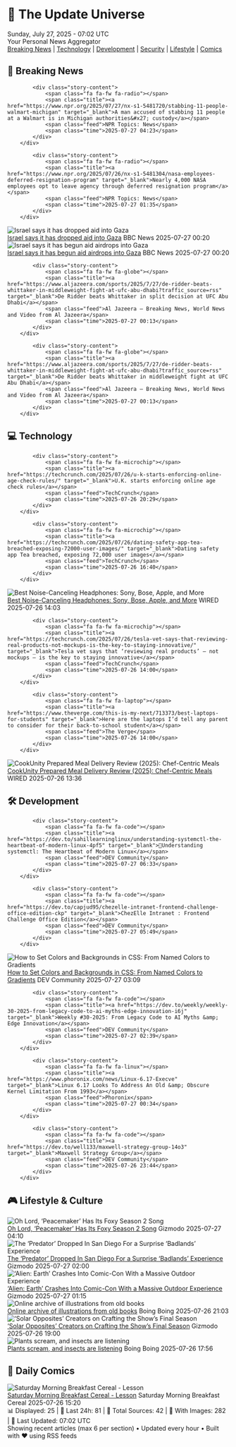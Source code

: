 <!-- Processing 54 RSS feeds at 2025-07-27 07:02:16 UTC -->
<!-- Processing: Saturday Morning Breakfast Cereal -->
<!-- Processing: Questionable Content -->
<!-- Processing: CNN Top Stories -->
<!-- Processing: BBC Breaking News -->
<!-- Processing: Al Jazeera Breaking News -->
<!-- Processing: NPR News -->
<!-- Processing: Reuters Top News -->
<!-- Processing: Associated Press Breaking -->
<!-- Processing: NBC News Breaking -->
<!-- Processing: Sky News World -->
<!-- Processing: The Verge -->
<!-- Processing: Ars Technica -->
<!-- Processing: O'Reilly Radar -->
<!-- Processing: Slashdot -->
<!-- Processing: Lobsters Python -->
<!-- Processing: Dev.to -->
<!-- Processing: OMG! Ubuntu -->
<!-- Processing: Red Hat Blog -->
<!-- Processing: Ubuntu Blog -->
<!-- Processing: GitHub Blog -->
<!-- Processing: InfoQ -->
<!-- Processing: DZone -->
<!-- Processing: Coding Horror -->
<!-- Processing: Gizmodo -->
<!-- Processing: Boing Boing -->
<!-- Processing: Krebs on Security -->
<!-- Processing: Schneier on Security -->
<!-- Generated 4 new posts out of 27 feeds processed -->
<div class="newspaper-header">
    <h1 class="newspaper-title">📰 The Update Universe</h1>
    <div class="newspaper-date">Sunday, July 27, 2025 - 07:02 UTC</div>
    <div class="newspaper-subtitle">Your Personal News Aggregator</div>
</div>

<div class="newspaper-nav">
    <a href="#breaking">Breaking News</a> |
    <a href="#tech">Technology</a> |
    <a href="#dev">Development</a> |
    <a href="#security">Security</a> |
    <a href="#lifestyle">Lifestyle</a> |
    <a href="#webcomics">Comics</a>
</div>

<div class="news-section breaking-news" id="breaking">
<h2 class="section-header">🚨 Breaking News</h2>
<div class="stories-container">
<div class="story">
            
            <div class="story-content">
                <span class="fa fa-fw fa-radio"></span>
                <span class="title"><a href="https://www.npr.org/2025/07/27/nx-s1-5481720/stabbing-11-people-walmart-michigan" target="_blank">A man accused of stabbing 11 people at a Walmart is in Michigan authorities&#x27; custody</a></span>
                <span class="feed">NPR Topics: News</span>
                <span class="time">2025-07-27 04:23</span>
            </div>
        </div>
<div class="story">
            
            <div class="story-content">
                <span class="fa fa-fw fa-radio"></span>
                <span class="title"><a href="https://www.npr.org/2025/07/26/nx-s1-5481304/nasa-employees-deferred-resignation-program" target="_blank">Nearly 4,000 NASA employees opt to leave agency through deferred resignation program</a></span>
                <span class="feed">NPR Topics: News</span>
                <span class="time">2025-07-27 01:35</span>
            </div>
        </div>
<div class="story">
            <img src="https://ichef.bbci.co.uk/ace/standard/240/cpsprodpb/34ae/live/ab900a30-6a5a-11f0-89ea-4d6f9851f623.jpg" alt="Israel says it has dropped aid into Gaza" class="story-image" loading="lazy" onerror="this.style.display='none'">
            <div class="story-content">
                <span class="fa fa-fw fa-earth-americas"></span>
                <span class="title"><a href="https://www.bbc.com/news/articles/cn437jjygl9o" target="_blank">Israel says it has dropped aid into Gaza</a></span>
                <span class="feed">BBC News</span>
                <span class="time">2025-07-27 00:20</span>
            </div>
        </div>
<div class="story">
            <img src="https://ichef.bbci.co.uk/ace/standard/240/cpsprodpb/34ae/live/ab900a30-6a5a-11f0-89ea-4d6f9851f623.jpg" alt="Israel says it has begun aid airdrops into Gaza" class="story-image" loading="lazy" onerror="this.style.display='none'">
            <div class="story-content">
                <span class="fa fa-fw fa-earth-americas"></span>
                <span class="title"><a href="https://www.bbc.com/news/articles/cn437jjygl9o" target="_blank">Israel says it has begun aid airdrops into Gaza</a></span>
                <span class="feed">BBC News</span>
                <span class="time">2025-07-27 00:20</span>
            </div>
        </div>
<div class="story">
            
            <div class="story-content">
                <span class="fa fa-fw fa-globe"></span>
                <span class="title"><a href="https://www.aljazeera.com/sports/2025/7/27/de-ridder-beats-whittaker-in-middleweight-fight-at-ufc-abu-dhabi?traffic_source=rss" target="_blank">De Ridder beats Whittaker in split decision at UFC Abu Dhabi</a></span>
                <span class="feed">Al Jazeera – Breaking News, World News and Video from Al Jazeera</span>
                <span class="time">2025-07-27 00:13</span>
            </div>
        </div>
<div class="story">
            
            <div class="story-content">
                <span class="fa fa-fw fa-globe"></span>
                <span class="title"><a href="https://www.aljazeera.com/sports/2025/7/27/de-ridder-beats-whittaker-in-middleweight-fight-at-ufc-abu-dhabi?traffic_source=rss" target="_blank">De Ridder beats Whittaker in middleweight fight at UFC Abu Dhabi</a></span>
                <span class="feed">Al Jazeera – Breaking News, World News and Video from Al Jazeera</span>
                <span class="time">2025-07-27 00:13</span>
            </div>
        </div>
</div>
</div>
<div class="news-section tech-news" id="tech">
<h2 class="section-header">💻 Technology</h2>
<div class="stories-container">
<div class="story">
            
            <div class="story-content">
                <span class="fa fa-fw fa-microchip"></span>
                <span class="title"><a href="https://techcrunch.com/2025/07/26/u-k-starts-enforcing-online-age-check-rules/" target="_blank">U.K. starts enforcing online age check rules</a></span>
                <span class="feed">TechCrunch</span>
                <span class="time">2025-07-26 20:29</span>
            </div>
        </div>
<div class="story">
            
            <div class="story-content">
                <span class="fa fa-fw fa-microchip"></span>
                <span class="title"><a href="https://techcrunch.com/2025/07/26/dating-safety-app-tea-breached-exposing-72000-user-images/" target="_blank">Dating safety app Tea breached, exposing 72,000 user images</a></span>
                <span class="feed">TechCrunch</span>
                <span class="time">2025-07-26 16:40</span>
            </div>
        </div>
<div class="story">
            <img src="https://media.wired.com/photos/688421c8d632f582759c6e56/master/pass/The%20Best%20Noise-Canceling%20Headphones.png" alt="Best Noise-Canceling Headphones: Sony, Bose, Apple, and More" class="story-image" loading="lazy" onerror="this.style.display='none'">
            <div class="story-content">
                <span class="fa fa-fw fa-bolt"></span>
                <span class="title"><a href="https://www.wired.com/gallery/best-noise-canceling-headphones/" target="_blank">Best Noise-Canceling Headphones: Sony, Bose, Apple, and More</a></span>
                <span class="feed">WIRED</span>
                <span class="time">2025-07-26 14:03</span>
            </div>
        </div>
<div class="story">
            
            <div class="story-content">
                <span class="fa fa-fw fa-microchip"></span>
                <span class="title"><a href="https://techcrunch.com/2025/07/26/tesla-vet-says-that-reviewing-real-products-not-mockups-is-the-key-to-staying-innovative/" target="_blank">Tesla vet says that ‘reviewing real products’ — not mockups — is the key to staying innovative</a></span>
                <span class="feed">TechCrunch</span>
                <span class="time">2025-07-26 14:00</span>
            </div>
        </div>
<div class="story">
            
            <div class="story-content">
                <span class="fa fa-fw fa-laptop"></span>
                <span class="title"><a href="https://www.theverge.com/this-is-my-next/713373/best-laptops-for-students" target="_blank">Here are the laptops I’d tell any parent to consider for their back-to-school student</a></span>
                <span class="feed">The Verge</span>
                <span class="time">2025-07-26 14:00</span>
            </div>
        </div>
<div class="story">
            <img src="https://media.wired.com/photos/688444d05a0da0f7516f91f9/master/pass/Review%20(2025)-%20CookUnity%20Prepared%20Meals.png" alt="CookUnity Prepared Meal Delivery Review (2025): Chef-Centric Meals" class="story-image" loading="lazy" onerror="this.style.display='none'">
            <div class="story-content">
                <span class="fa fa-fw fa-bolt"></span>
                <span class="title"><a href="https://www.wired.com/review/cookunity-prepared-meal-delivery/" target="_blank">CookUnity Prepared Meal Delivery Review (2025): Chef-Centric Meals</a></span>
                <span class="feed">WIRED</span>
                <span class="time">2025-07-26 13:36</span>
            </div>
        </div>
</div>
</div>
<div class="news-section dev-news" id="dev">
<h2 class="section-header">🛠️ Development</h2>
<div class="stories-container">
<div class="story">
            
            <div class="story-content">
                <span class="fa fa-fw fa-code"></span>
                <span class="title"><a href="https://dev.to/sahillearninglinux/understanding-systemctl-the-heartbeat-of-modern-linux-4pf5" target="_blank">🤖Understanding systemctl: The Heartbeat of Modern Linux</a></span>
                <span class="feed">DEV Community</span>
                <span class="time">2025-07-27 06:33</span>
            </div>
        </div>
<div class="story">
            
            <div class="story-content">
                <span class="fa fa-fw fa-code"></span>
                <span class="title"><a href="https://dev.to/capjud95/chezelle-intranet-frontend-challenge-office-edition-ckp" target="_blank">ChezElle Intranet : Frontend Challenge Office Edition</a></span>
                <span class="feed">DEV Community</span>
                <span class="time">2025-07-27 05:49</span>
            </div>
        </div>
<div class="story">
            <img src="https://media2.dev.to/dynamic/image/width=800%2Cheight=%2Cfit=scale-down%2Cgravity=auto%2Cformat=auto/https%3A%2F%2Fdev-to-uploads.s3.amazonaws.com%2Fuploads%2Farticles%2Flrz0i8wcedwhyu96rl90.webp" alt="How to Set Colors and Backgrounds in CSS: From Named Colors to Gradients" class="story-image" loading="lazy" onerror="this.style.display='none'">
            <div class="story-content">
                <span class="fa fa-fw fa-code"></span>
                <span class="title"><a href="https://dev.to/nganggurdev/how-to-set-colors-and-backgrounds-in-css-from-named-colors-to-gradients-2fgo" target="_blank">How to Set Colors and Backgrounds in CSS: From Named Colors to Gradients</a></span>
                <span class="feed">DEV Community</span>
                <span class="time">2025-07-27 03:09</span>
            </div>
        </div>
<div class="story">
            
            <div class="story-content">
                <span class="fa fa-fw fa-code"></span>
                <span class="title"><a href="https://dev.to/weekly/weekly-30-2025-from-legacy-code-to-ai-myths-edge-innovation-i6j" target="_blank">Weekly #30-2025: From Legacy Code to AI Myths &amp; Edge Innovation</a></span>
                <span class="feed">DEV Community</span>
                <span class="time">2025-07-27 02:39</span>
            </div>
        </div>
<div class="story">
            
            <div class="story-content">
                <span class="fa fa-fw fa-linux"></span>
                <span class="title"><a href="https://www.phoronix.com/news/Linux-6.17-Execve" target="_blank">Linux 6.17 Looks To Address An Old &amp; Obscure Kernel Limitation From 1993</a></span>
                <span class="feed">Phoronix</span>
                <span class="time">2025-07-27 00:34</span>
            </div>
        </div>
<div class="story">
            
            <div class="story-content">
                <span class="fa fa-fw fa-code"></span>
                <span class="title"><a href="https://dev.to/well133/maxwell-strategy-group-14o3" target="_blank">Maxwell Strategy Group</a></span>
                <span class="feed">DEV Community</span>
                <span class="time">2025-07-26 23:44</span>
            </div>
        </div>
</div>
</div>
<div class="news-section lifestyle-news" id="lifestyle">
<h2 class="section-header">🎮 Lifestyle & Culture</h2>
<div class="stories-container">
<div class="story">
            <img src="https://gizmodo.com/app/uploads/2025/07/peacemaker-s2sdcc.jpg" alt="Oh Lord, ‘Peacemaker’ Has Its Foxy Season 2 Song" class="story-image" loading="lazy" onerror="this.style.display='none'">
            <div class="story-content">
                <span class="fa fa-fw fa-computer"></span>
                <span class="title"><a href="https://gizmodo.com/peacemaker-season-2-song-sdcc-2000635182" target="_blank">Oh Lord, ‘Peacemaker’ Has Its Foxy Season 2 Song</a></span>
                <span class="feed">Gizmodo</span>
                <span class="time">2025-07-27 04:10</span>
            </div>
        </div>
<div class="story">
            <img src="https://gizmodo.com/app/uploads/2025/07/Predator-Badlands-Activation-SDCC.jpg" alt="The ‘Predator’ Dropped In San Diego For a Surprise ‘Badlands’ Experience" class="story-image" loading="lazy" onerror="this.style.display='none'">
            <div class="story-content">
                <span class="fa fa-fw fa-computer"></span>
                <span class="title"><a href="https://gizmodo.com/predator-badlands-experience-elle-fanning-sdcc-2025-2000634514" target="_blank">The ‘Predator’ Dropped In San Diego For a Surprise ‘Badlands’ Experience</a></span>
                <span class="feed">Gizmodo</span>
                <span class="time">2025-07-27 02:00</span>
            </div>
        </div>
<div class="story">
            <img src="https://gizmodo.com/app/uploads/2025/07/Alien-Earth-Activation-SDCC.jpg" alt="‘Alien: Earth’ Crashes Into Comic-Con With a Massive Outdoor Experience" class="story-image" loading="lazy" onerror="this.style.display='none'">
            <div class="story-content">
                <span class="fa fa-fw fa-computer"></span>
                <span class="title"><a href="https://gizmodo.com/alien-earth-activation-fx-sdcc-2025-2000634479" target="_blank">‘Alien: Earth’ Crashes Into Comic-Con With a Massive Outdoor Experience</a></span>
                <span class="feed">Gizmodo</span>
                <span class="time">2025-07-27 01:15</span>
            </div>
        </div>
<div class="story">
            <img src="https://i0.wp.com/boingboing.net/wp-content/uploads/2025/07/thar-goat-wolf-1200.jpg?fit=1200%2C858&amp;quality=60&amp;ssl=1" alt="Online archive of illustrations from old books" class="story-image" loading="lazy" onerror="this.style.display='none'">
            <div class="story-content">
                <span class="fa fa-fw fa-arrow-right"></span>
                <span class="title"><a href="https://boingboing.net/2025/07/26/online-archive-of-illustrations-from-old-books.html" target="_blank">Online archive of illustrations from old books</a></span>
                <span class="feed">Boing Boing</span>
                <span class="time">2025-07-26 21:03</span>
            </div>
        </div>
<div class="story">
            <img src="https://gizmodo.com/app/uploads/2025/07/solarpanel.jpg" alt="‘Solar Opposites’ Creators on Crafting the Show’s Final Season" class="story-image" loading="lazy" onerror="this.style.display='none'">
            <div class="story-content">
                <span class="fa fa-fw fa-computer"></span>
                <span class="title"><a href="https://gizmodo.com/sdcc-2025-solar-opposites-panel-recap-final-season-2000634954" target="_blank">‘Solar Opposites’ Creators on Crafting the Show’s Final Season</a></span>
                <span class="feed">Gizmodo</span>
                <span class="time">2025-07-26 19:00</span>
            </div>
        </div>
<div class="story">
            <img src="https://i0.wp.com/boingboing.net/wp-content/uploads/2025/01/insects.jpg?fit=1200%2C810&amp;quality=60&amp;ssl=1" alt="Plants scream, and insects are listening" class="story-image" loading="lazy" onerror="this.style.display='none'">
            <div class="story-content">
                <span class="fa fa-fw fa-arrow-right"></span>
                <span class="title"><a href="https://boingboing.net/2025/07/26/plants-scream-and-insects-are-listening.html" target="_blank">Plants scream, and insects are listening</a></span>
                <span class="feed">Boing Boing</span>
                <span class="time">2025-07-26 17:56</span>
            </div>
        </div>
</div>
</div>
<div class="news-section webcomics-section" id="webcomics">
<h2 class="section-header">🎨 Daily Comics</h2>
<div class="stories-container">
<div class="story">
            <img src="https://www.smbc-comics.com/comics/1753229703-20250727.png" alt="Saturday Morning Breakfast Cereal - Lesson" class="story-image" loading="lazy" onerror="this.style.display='none'">
            <div class="story-content">
                <span class="fa fa-fw fa-smile"></span>
                <span class="title"><a href="https://www.smbc-comics.com/comic/lesson" target="_blank">Saturday Morning Breakfast Cereal - Lesson</a></span>
                <span class="feed">Saturday Morning Breakfast Cereal</span>
                <span class="time">2025-07-26 15:20</span>
            </div>
        </div>
</div>
</div>

<div class="newspaper-footer">
    <div class="stats">
        📊 Displayed: 25 | 📅 Last 24h: 81 | 📡 Total Sources: 42 | 📸 With Images: 282 |
        🔄 Last Updated: 07:02 UTC
    </div>
    <div class="footer-note">
        Showing recent articles (max 6 per section) • Updated every hour • Built with ❤️ using RSS feeds
    </div>
</div>
